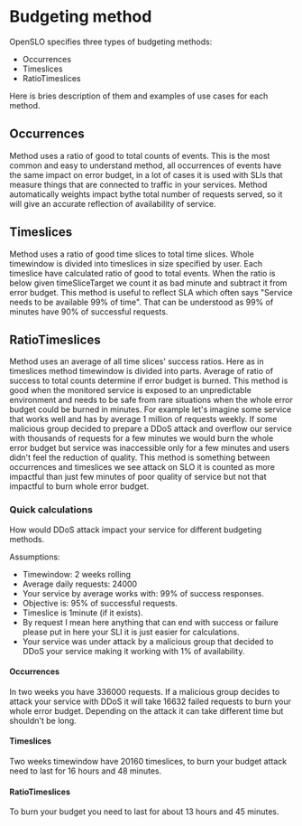 # Budgeting method

OpenSLO specifies three types of budgeting methods:

- Occurrences
- Timeslices
- RatioTimeslices

Here is bries description of them and examples of use cases for each method.

## Occurrences

Method uses a ratio of good to total counts of events. This is the most common and easy to understand method, all occurrences of
events have the same impact on error budget, in a lot of cases it is used with SLIs that measure things that are connected to
traffic in your services. Method automatically weights impact bythe total number of requests served, so it will
give an accurate reflection of availability of service.

## Timeslices

Method uses a ratio of good time slices to total time slices. Whole timewindow is divided into timeslices in size specified by user. Each timeslice have
calculated ratio of good to total events. When the ratio is below given timeSliceTarget we count it as bad minute and subtract it from error budget. This
method is useful to reflect SLA which often says "Service needs to be available 99% of time". That can be understood as 99% of minutes have 90% of successful
requests.

## RatioTimeslices

Method uses an average of all time slices' success ratios. Here as in timeslices method timewindow is divided into parts. Average of ratio of success to total
counts determine if error budget is burned. This method is good when the monitored service is exposed to an unpredictable environment and needs to be safe from
rare situations when the whole error budget could be burned in minutes. For example let's imagine some service that works well and has by average 1 million of
requests weekly. If some malicious group decided to prepare a DDoS attack and overflow our service with thousands of requests for a few minutes we would burn
the whole error budget but service was inaccessible only for a few minutes and users didn't feel the reduction of quality. This method is something between
occurrences and timeslices we see attack on SLO it is counted as more impactful than just few minutes of poor quality of service but not that impactful to burn
whole error budget.

### Quick calculations

How would DDoS attack impact your service for different budgeting methods.

Assumptions:

- Timewindow: 2 weeks rolling
- Average daily requests: 24000
- Your service by average works with: 99% of success responses.
- Objective is: 95% of successful requests.
- Timeslice is 1minute (if it exists).
- By request I mean here anything that can end with success or failure please put in here your SLI it is just easier for calculations.
- Your service was under attack by a malicious group that decided to DDoS your service making it working with 1% of availability.

#### Occurrences

In two weeks you have 336000 requests. If a malicious group decides to attack your service with DDoS it will take 16632 failed requests to burn your whole
error budget. Depending on the attack it can take different time but shouldn't be long.

#### Timeslices

Two weeks timewindow have 20160 timeslices, to burn your budget attack need to last for 16 hours and 48 minutes.

#### RatioTimeslices

To burn your budget you need to last for about 13 hours and 45 minutes.
